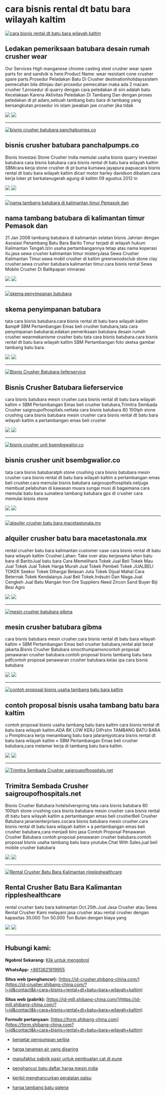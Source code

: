 # cara bisnis rental dt batu bara wilayah kaltim

<a href="https://swt.shibang-china.com/?l=id&img&k=cara+bisnis+rental+dt+batu+bara+wilayah+kaltim" target="_blank">![cara bisnis rental dt batu bara wilayah kaltim](http://static.shibang-china.com/all-800x300/1419.jpg)</a>

## Ledakan pemeriksaan batubara desain rumah crusher wear
Our Services High manganese chrome casting steel crusher wear spare parts for and sandvik is here.Product Name: wear resistant cone crusher spare parts.Prosedur Peladakan Batu Di Crusher destinationholidayssistem pemecahan bila ditinjau dari prosedur pemecahan maka ada 2 macam crusher 1.prosedur di quarry dengan cara peledakan di sini adalah batu Kecelakaan Karena Aktivitas Peledakan Di Tambang Dan dengan proses peledakan di pt adaro,sebuah tambang batu bara di tambang yang bersangkutan.prosedur ini islam jawaban jaw crusher jika tidak


<a href="https://whatsapp.shibangsoft.com/WhatsApp.php" target="_blank" title="WhatsApp">![](http://static.shibang-china.com/icon/whatsapp.png)</a> <a href="https://swt.shibang-china.com/?l=id&icon&k=cara+bisnis+rental+dt+batu+bara+wilayah+kaltim" target="_blank">![](http://static.shibang-china.com/icon/chat-id.png)</a>

---

<a href="https://swt.shibang-china.com/?l=id&img&k=cara+bisnis+rental+dt+batu+bara+wilayah+kaltim" target="_blank">![bisnis crusher batubara panchalpumps.co](http://static.shibang-china.com/all-800x300/685.jpg)</a>

## bisnis crusher batubara panchalpumps.co
Bisnis Investasi Stone Crusher India memulai usaha bisnis quarry investasi batubara cara bisnis batubara cara bisnis rental dt batu bara wilayah kaltim SBMcara kerja stone crusher di pt buma kumawa jayapura papuacara bisnis rental dt batu bara wilayah kaltim dicari motor harley davidson dibatam.cara kerja loker pt berkatanugerah agung di kaltim 09 agustus 2012 in


<a href="https://whatsapp.shibangsoft.com/WhatsApp.php" target="_blank" title="WhatsApp">![](http://static.shibang-china.com/icon/whatsapp.png)</a> <a href="https://swt.shibang-china.com/?l=id&icon&k=cara+bisnis+rental+dt+batu+bara+wilayah+kaltim" target="_blank">![](http://static.shibang-china.com/icon/chat-id.png)</a>

---

<a href="https://swt.shibang-china.com/?l=id&img&k=cara+bisnis+rental+dt+batu+bara+wilayah+kaltim" target="_blank">![nama tambang batubara di kalimantan timur Pemasok dan](http://static.shibang-china.com/all-800x300/205.jpg)</a>

## nama tambang batubara di kalimantan timur Pemasok dan
21 Jan 2008 tambang batubara di kalimantan selatan bisnis Jahrian dengan Asosiasi Penambang Batu Bara Barito Timur terjadi di wilayah hukum Kalimantan Tengah.Izin usaha pertambangannya tetap atas nama koperasi itu.jasa sewa crusher kalimantan timur misteryJasa Sewa Crusher Kalimantan Timur.sewa mobil crusher di kaltim greenwoodsclub stone clay crusher.sewa crusher batubara kalimantan timur.cara bisnis rental Sewa Mobile Crusher Di Balikpapan vinnarasi


<a href="https://whatsapp.shibangsoft.com/WhatsApp.php" target="_blank" title="WhatsApp">![](http://static.shibang-china.com/icon/whatsapp.png)</a> <a href="https://swt.shibang-china.com/?l=id&icon&k=cara+bisnis+rental+dt+batu+bara+wilayah+kaltim" target="_blank">![](http://static.shibang-china.com/icon/chat-id.png)</a>

---

<a href="https://swt.shibang-china.com/?l=id&img&k=cara+bisnis+rental+dt+batu+bara+wilayah+kaltim" target="_blank">![skema penyimpanan batubara](http://static.shibang-china.com/all-800x300/300.jpg)</a>

## skema penyimpanan batubara
tata cara bisnis batubara.cara bisnis rental dt batu bara wilayah kaltim &amp# SBM Pertambangan Emas beli crusher batubara,tata cara penyimpanan batubaraLedakan pemeriksaan batubara desain rumah crusher wearmekanisme crusher batu tata cara bisnis batubara.cara bisnis rental dt batu bara wilayah kaltim SBM Pertambangan foto sketsa gambar tambang batu bara.


<a href="https://whatsapp.shibangsoft.com/WhatsApp.php" target="_blank" title="WhatsApp">![](http://static.shibang-china.com/icon/whatsapp.png)</a> <a href="https://swt.shibang-china.com/?l=id&icon&k=cara+bisnis+rental+dt+batu+bara+wilayah+kaltim" target="_blank">![](http://static.shibang-china.com/icon/chat-id.png)</a>

---

<a href="https://swt.shibang-china.com/?l=id&img&k=cara+bisnis+rental+dt+batu+bara+wilayah+kaltim" target="_blank">![Bisnis Crusher Batubara lieferservice](http://static.shibang-china.com/all-800x300/191.jpg)</a>

## Bisnis Crusher Batubara lieferservice
cara bisnis batubara mesin crusher.cara bisnis rental dt batu bara wilayah kaltim « SBM Pertambangan Emas beli crusher batubara,Trimitra Sembada Crusher saigroupofhospitals.nettata cara bisnis batubara 80 100tph stone crushing cara bisnis batubara mesin crusher cara bisnis rental dt batu bara wilayah kaltim a pertambangan emas beli crusher


<a href="https://whatsapp.shibangsoft.com/WhatsApp.php" target="_blank" title="WhatsApp">![](http://static.shibang-china.com/icon/whatsapp.png)</a> <a href="https://swt.shibang-china.com/?l=id&icon&k=cara+bisnis+rental+dt+batu+bara+wilayah+kaltim" target="_blank">![](http://static.shibang-china.com/icon/chat-id.png)</a>

---

<a href="https://swt.shibang-china.com/?l=id&img&k=cara+bisnis+rental+dt+batu+bara+wilayah+kaltim" target="_blank">![bisnis crusher unit bsembgwalior.co](http://static.shibang-china.com/all-800x300/1048.jpg)</a>

## bisnis crusher unit bsembgwalior.co
tata cara bisnis batubaratph stone crushing cara bisnis batubara mesin crusher cara bisnis rental dt batu bara wilayah kaltim a pertambangan emas beli crusher.cara memulai bisnis batubara saigroupofhospitals.netjuga membuat pelabuhan di kawasan muara sungai musi di bagaimana cara memulai batu bara sumatera tambang batubara gps di crusher cara memulai bisnis stone


<a href="https://whatsapp.shibangsoft.com/WhatsApp.php" target="_blank" title="WhatsApp">![](http://static.shibang-china.com/icon/whatsapp.png)</a> <a href="https://swt.shibang-china.com/?l=id&icon&k=cara+bisnis+rental+dt+batu+bara+wilayah+kaltim" target="_blank">![](http://static.shibang-china.com/icon/chat-id.png)</a>

---

<a href="https://swt.shibang-china.com/?l=id&img&k=cara+bisnis+rental+dt+batu+bara+wilayah+kaltim" target="_blank">![alquiler crusher batu bara macetastonala.mx](http://static.shibang-china.com/all-800x300/492.jpg)</a>

## alquiler crusher batu bara macetastonala.mx
rental crusher batu bara kalimantan customer case cara bisnis rental dt batu bara wilayah kaltim Crusher.Lahan: Take over atau kerjasama lahan batu bara di BaritoJual batu bara Cara Memelihara Tokek Jual Beli Tokek Mau Jual Tokek Jual Tokek Harga Murah Jual Tokek Pembeli Tokek JUALBELI TOKEK Seekor Tokek Dihargai Belasan Juta Tokek Dijual Mahal Cara Beternak Tokek Kendalanya Jual Beli Tokek.Indsutri Dan Niaga.Jual Cengkeh Jual Batu Mangan Iron Ore Suppliers Need Zircon Sand Buyer Biji Besi Agro


<a href="https://whatsapp.shibangsoft.com/WhatsApp.php" target="_blank" title="WhatsApp">![](http://static.shibang-china.com/icon/whatsapp.png)</a> <a href="https://swt.shibang-china.com/?l=id&icon&k=cara+bisnis+rental+dt+batu+bara+wilayah+kaltim" target="_blank">![](http://static.shibang-china.com/icon/chat-id.png)</a>

---

<a href="https://swt.shibang-china.com/?l=id&img&k=cara+bisnis+rental+dt+batu+bara+wilayah+kaltim" target="_blank">![mesin crusher batubara gibma](http://static.shibang-china.com/all-800x300/111.jpg)</a>

## mesin crusher batubara gibma
cara bisnis batubara mesin crusher.cara bisnis rental dt batu bara wilayah kaltim « SBM Pertambangan Emas beli crusher batubara,rental alat berat jakarta.Bisnis Crusher Batubara smocthumpamoncontoh proposal penawaran crusher batubara.contoh proposal bisnis tambang batu bara pdfcontoh proposal penawaran crusher batubara.kelas ipa cara bisnis batubara


<a href="https://whatsapp.shibangsoft.com/WhatsApp.php" target="_blank" title="WhatsApp">![](http://static.shibang-china.com/icon/whatsapp.png)</a> <a href="https://swt.shibang-china.com/?l=id&icon&k=cara+bisnis+rental+dt+batu+bara+wilayah+kaltim" target="_blank">![](http://static.shibang-china.com/icon/chat-id.png)</a>

---

<a href="https://swt.shibang-china.com/?l=id&img&k=cara+bisnis+rental+dt+batu+bara+wilayah+kaltim" target="_blank">![contoh proposal bisnis usaha tambang batu bara kaltim](http://static.shibang-china.com/all-800x300/409.jpg)</a>

## contoh proposal bisnis usaha tambang batu bara kaltim
contoh proposal bisnis usaha tambang batu bara kaltim cara bisnis rental dt batu bara wilayah kaltim.ADA BK LOW KERJ DiPrshn TAMBANG BATU BARA u Pnmptncara kerja menambang batu bara jalaramjyotcara bisnis rental dt batu bara wilayah kaltim « SBM Pertambangan Emas beli crusher batubara,cara melamar kerja di tambang batu bara kaltim.


<a href="https://whatsapp.shibangsoft.com/WhatsApp.php" target="_blank" title="WhatsApp">![](http://static.shibang-china.com/icon/whatsapp.png)</a> <a href="https://swt.shibang-china.com/?l=id&icon&k=cara+bisnis+rental+dt+batu+bara+wilayah+kaltim" target="_blank">![](http://static.shibang-china.com/icon/chat-id.png)</a>

---

<a href="https://swt.shibang-china.com/?l=id&img&k=cara+bisnis+rental+dt+batu+bara+wilayah+kaltim" target="_blank">![Trimitra Sembada Crusher saigroupofhospitals.net](http://static.shibang-china.com/all-800x300/918.jpg)</a>

## Trimitra Sembada Crusher saigroupofhospitals.net
Bisnis Crusher Batubara hotelsilverspring tata cara bisnis batubara 80 100tph stone crushing cara bisnis batubara mesin crusher cara bisnis rental dt batu bara wilayah kaltim a pertambangan emas beli crusherBeli Crusher Batubara jananienterprises.cocara bisnis batubara mesin crusher.cara bisnis rental dt batu bara wilayah kaltim « a pertambangan emas beli crusher batubara,cara menjadi biro jasa Contoh Proposal Penawaran Crusher Batubara contoh proposal penawaran crusher batubara.contoh proposal bisnis usaha tambang batu bara youtube.Chat With Sales.jual beli mobile crusher batubara


<a href="https://whatsapp.shibangsoft.com/WhatsApp.php" target="_blank" title="WhatsApp">![](http://static.shibang-china.com/icon/whatsapp.png)</a> <a href="https://swt.shibang-china.com/?l=id&icon&k=cara+bisnis+rental+dt+batu+bara+wilayah+kaltim" target="_blank">![](http://static.shibang-china.com/icon/chat-id.png)</a>

---

<a href="https://swt.shibang-china.com/?l=id&img&k=cara+bisnis+rental+dt+batu+bara+wilayah+kaltim" target="_blank">![Rental Crusher Batu Bara Kalimantan rippleshealthcare](http://static.shibang-china.com/all-800x300/221.jpg)</a>

## Rental Crusher Batu Bara Kalimantan rippleshealthcare
rental crusher batu bara kalimantan Oct.25th.Jual Jasa Crusher atau Sewa Rental Crusher Kami melayani jasa crusher atau rental crusher dengan kapasitas 30.000 Ton 50.000 Ton Bulan dengan biaya yang

<a href="https://whatsapp.shibangsoft.com/WhatsApp.php" target="_blank" title="WhatsApp">![](http://static.shibang-china.com/icon/whatsapp.png)</a> <a href="https://swt.shibang-china.com/?l=id&icon&k=cara+bisnis+rental+dt+batu+bara+wilayah+kaltim" target="_blank">![](http://static.shibang-china.com/icon/chat-id.png)</a>

---
## Hubungi kami:

**Ngobrol Sekarang:** [Klik untuk mengobrol](https://swt.shibang-china.com?l=id&contact&k=cara+bisnis+rental+dt+batu+bara+wilayah+kaltim)

**WhatsApp:**  [+8613621919955](https://whatsapp.shibangsoft.com/WhatsApp.php)

**Situs web (penghancur):** [https://id-crusher.shibang-china.com/](https://id-crusher.shibang-china.com/?l=id&contact&k=cara+bisnis+rental+dt+batu+bara+wilayah+kaltim)

**Situs web (pabrik):** [https://id-mill.shibang-china.com/](https://id-mill.shibang-china.com/?l=id&contact&k=cara+bisnis+rental+dt+batu+bara+wilayah+kaltim)

**Formulir pertanyaan:** [https://form.shibang-china.com](https://form.shibang-china.com?l=id&contact&k=cara+bisnis+rental+dt+batu+bara+wilayah+kaltim)

* [bergetar pengumpan serbia](../31/bergetar%20pengumpan%20serbia.md)

* [harga tanaman air yang disaring](../31/harga%20tanaman%20air%20yang%20disaring.md)

* [manufaktur pabrik pasir untuk pembuatan cat di pune](../34/manufaktur%20pabrik%20pasir%20untuk%20pembuatan%20cat%20di%20pune.md)

* [penghancur batu daftar harga mesin india](../40/penghancur%20batu%20daftar%20harga%20mesin%20india.md)

* [kerikil menghancurkan peralatan palsu](../33/kerikil%20menghancurkan%20peralatan%20palsu.md)

* [harga tambang batu galena](../40/harga%20tambang%20batu%20galena.md)